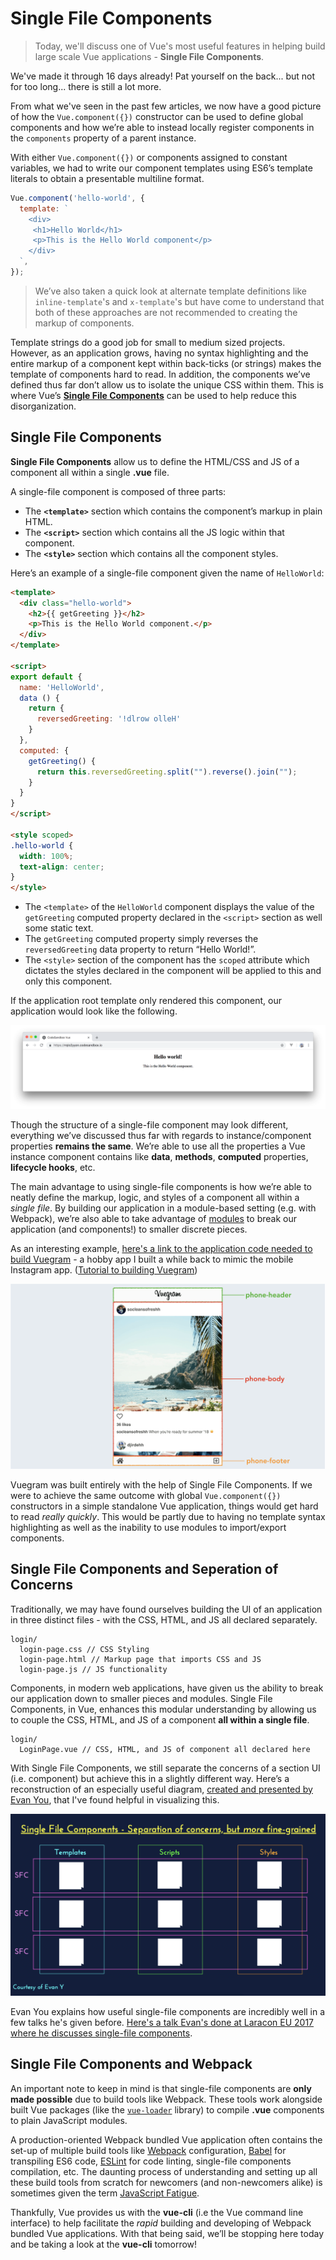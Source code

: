# Single File Components

> Today, we'll discuss one of Vue's most useful features in helping build large scale Vue applications - __Single File Components__.

We've made it through 16 days already! Pat yourself on the back... but not for too long... there is still a lot more.

From what we've seen in the past few articles, we now have a good picture of how the `Vue.component({})` constructor can be used to define global components and how we’re able to instead locally register components in the `components` property of a parent instance.

With either `Vue.component({})` or components assigned to constant variables, we had to write our component templates using ES6’s template literals to obtain a presentable multiline format.

```javascript
Vue.component('hello-world', {
  template: `
    <div>
     <h1>Hello World</h1>
     <p>This is the Hello World component</p>
    </div>
  `,
});
```

> We’ve also taken a quick look at alternate template definitions like `inline-template`'s and `x-template`'s but have come to understand that both of these approaches are not recommended to creating the markup of components.

Template strings do a good job for small to medium sized projects. However, as an application grows, having no syntax highlighting and the entire markup of a component kept within back-ticks (or strings) makes the template of components hard to read. In addition, the components we’ve defined thus far don’t allow us to isolate the unique CSS within them. This is where Vue’s [__Single File Components__](https://vuejs.org/v2/guide/single-file-components.html) can be used to help reduce this disorganization.

## Single File Components

__Single File Components__ allow us to define the HTML/CSS and JS of a component all within a single __.vue__ file.

A single-file component is composed of three parts:

- The __`<template>`__ section which contains the component’s markup in plain HTML.
- The __`<script>`__ section which contains all the JS logic within that component.
- The __`<style>`__ section which contains all the component styles.

Here’s an example of a single-file component given the name of `HelloWorld`:

```html
<template>
  <div class="hello-world">
    <h2>{{ getGreeting }}</h2>
    <p>This is the Hello World component.</p>
  </div>
</template>

<script>
export default {
  name: 'HelloWorld',
  data () {
    return {
      reversedGreeting: '!dlrow olleH'
    } 
  },
  computed: {
    getGreeting() {
      return this.reversedGreeting.split("").reverse().join("");
    }
  }
}
</script>

<style scoped>
.hello-world {
  width: 100%;
  text-align: center;
}
</style>
```

- The `<template>` of the `HelloWorld` component displays the value of the `getGreeting` computed property declared in the `<script>` section as well some static text.
- The `getGreeting` computed property simply reverses the `reversedGreeting` data property to return “Hello World!”. 
- The `<style>` section of the component has the `scoped` attribute which dictates the styles declared in the component will be applied to this and only this component.

If the application root template only rendered this component, our application would look like the following.

![](./public/assets/hello-world-sfc.png)

Though the structure of a single-file component may look different, everything we’ve discussed thus far with regards to instance/component properties __remains the same__. We’re able to use all the properties a Vue instance component contains like __data__, __methods__, __computed__ properties, __lifecycle hooks__, etc.

The main advantage to using single-file components is how we’re able to neatly define the markup, logic, and styles of a component all within a _single file_. By building our application in a module-based setting (e.g. with Webpack), we’re also able to take advantage of [modules](https://webpack.js.org/concepts/modules/#what-is-a-webpack-module) to break our application (and components!) to smaller discrete pieces.

As an interesting example, [here's a link to the application code needed to build Vuegram](https://codesandbox.io/s/8ypo1v7xq2) - a hobby app I built a while back to mimic the mobile Instagram app. ([Tutorial to building Vuegram](https://medium.com/fullstackio/tutorial-build-an-instagram-clone-with-vue-js-and-cssgram-24a9f3de0408))

![](./public/assets/vuegram-diagram.png)

Vuegram was built entirely with the help of Single File Components. If we were to achieve the same outcome with global `Vue.component({})` constructors in a simple standalone Vue application, things would get hard to read _really quickly_. This would be partly due to having no template syntax highlighting as well as the inability to use modules to import/export components.

## Single File Components and Seperation of Concerns

Traditionally, we may have found ourselves building the UI of an application in three distinct files - with the CSS, HTML, and JS all declared separately.

```shell
login/
  login-page.css // CSS Styling
  login-page.html // Markup page that imports CSS and JS
  login-page.js // JS functionality
```

Components, in modern web applications, have given us the ability to break our application down to smaller pieces and modules. Single File Components, in Vue, enhances this modular understanding by allowing us to couple the CSS, HTML, and JS of a component __all within a single file__.

```shell
login/
  LoginPage.vue // CSS, HTML, and JS of component all declared here
```

With Single File Components, we still separate the concerns of a section UI (i.e. component) but achieve this in a slightly different way. Here’s a reconstruction of an especially useful diagram, [created and presented by Evan You](https://www.youtube.com/watch?v=wZN_FtZRYC8&feature=youtu.be&t=352), that I've found helpful in visualizing this.

![](./public/assets/sfc-diagram.png)

Evan You explains how useful single-file components are incredibly well in a few talks he's given before. [Here's a talk Evan's done at Laracon EU 2017 where he discusses single-file components](https://www.youtube.com/watch?v=wZN_FtZRYC8&feature=youtu.be&t=352).

## Single File Components and Webpack

An important note to keep in mind is that single-file components are __only made possible__ due to build tools like Webpack. These tools work alongside built Vue packages (like the [`vue-loader`](https://github.com/vuejs/vue-loader) library) to compile __.vue__ components to plain JavaScript modules.

A production-oriented Webpack bundled Vue application often contains the set-up of multiple build tools like [Webpack](https://webpack.js.org) configuration, [Babel](https://babeljs.io/) for transpiling ES6 code, [ESLint](https://eslint.org/) for code linting, single-file components compilation, etc. The daunting process of understanding and setting up all these build tools from scratch for newcomers (and non-newcomers alike) is sometimes given the term [JavaScript Fatigue](https://medium.com/@ericclemmons/javascript-fatigue-48d4011b6fc4).

Thankfully, Vue provides us with the __vue-cli__ (i.e the Vue command line interface) to help facilitate the _rapid_ building and developing of Webpack bundled Vue applications. With that being said, we’ll be stopping here today and be taking a look at the __vue-cli__ tomorrow!